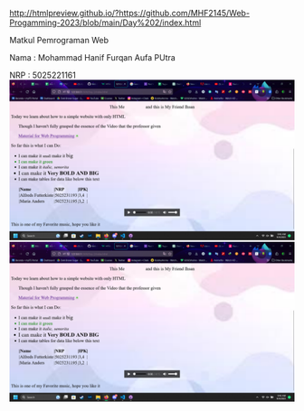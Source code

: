 http://htmlpreview.github.io/?https://github.com/MHF2145/Web-Progamming-2023/blob/main/Day%202/index.html

Matkul Pemrograman Web

Nama : Mohammad Hanif Furqan Aufa PUtra

NRP : 5025221161
![Docum Web](image-3.png)
![Docum Web 2](image-4.png)
